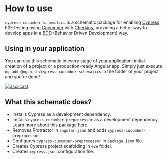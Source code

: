 # How to use
`cypress-cucumber-schematics` is a schematic package for enabling [Cypress](https://www.cypress.io/) E2E testing using [Cucumber](https://cucumber.io/docs/cucumber/) with [Gherkins](https://cucumber.io/docs/gherkin/), providing a better way to develop apps in a [BDD](https://en.wikipedia.org/wiki/Behavior-driven_development) (Behavior Driven Development) way.

## Using in your application
You can use this schematic in every stage of your application: initial creation of a project or a production-ready Angular app. Simply just execute `ng add @ngchile/cypress-cucumber-schematics` in the folder of your project and you're done!

[![asciicast](https://asciinema.org/a/290098.svg)](https://asciinema.org/a/290098)

## What this schematic does?
* Installs Cypress as a development dependency.
* Installs `cypress-cucumber-preprocessor` as a development dependency. Learn more about this package [here](https://github.com/TheBrainFamily/cypress-cucumber-preprocessor).
* Removes Protractor in `angular.json` and adds `cypress-cucumber-preprocessor`.
* Configures `cypress-cucumber-preprocessor` in `package.json` file.
* Creates Cypress project scafolding in `e2e` folder.
* Creates `cypress.json` configuration file.
